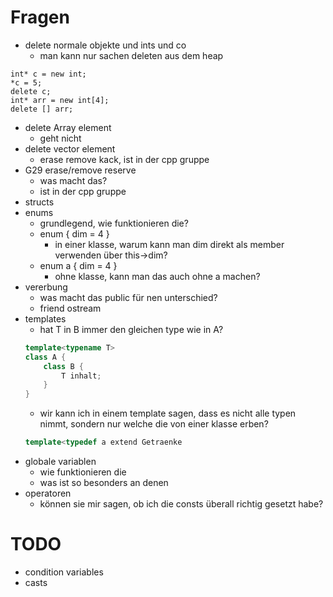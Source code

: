 # Fragen

- delete normale objekte und ints und co
	- man kann nur sachen deleten aus dem heap
```
int* c = new int;
*c = 5;
delete c;
int* arr = new int[4];
delete [] arr;
```
- delete Array element
	- geht nicht
- delete vector element
	- erase remove kack, ist in der cpp gruppe
- G29 erase/remove reserve
	- was macht das?
	- ist in der cpp gruppe
- structs
- enums
	- grundlegend, wie funktionieren die?
	- enum { dim = 4 }
		- in einer klasse, warum kann man dim direkt als member verwenden über this->dim?
	- enum a { dim = 4 }
		- ohne klasse, kann man das auch ohne a machen?
- vererbung
	- was macht das public für nen unterschied?
	- friend ostream
- templates
	- hat T in B immer den gleichen type wie in A?
	```cpp
	template<typename T>
	class A {
		class B {
			T inhalt;
		}
	}
	```
	- wir kann ich in einem template sagen, dass es nicht alle typen nimmt, sondern nur welche die von einer klasse erben?
	```cpp
	template<typedef a extend Getraenke
	```
- globale variablen
	- wie funktionieren die
	- was ist so besonders an denen
- operatoren
	- können sie mir sagen, ob ich die consts überall richtig gesetzt habe?


# TODO
- condition variables
- casts
